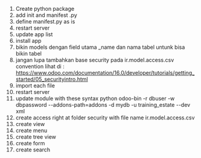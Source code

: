 1. Create python package
2. add init and manifest .py
3. define manifest.py as is
4. restart server
5. update app list
6. install app
7. bikin models dengan field utama _name dan nama tabel untunk bisa bikin tabel
8. jangan lupa tambahkan base security pada ir.model.access.csv convention lihat di : https://www.odoo.com/documentation/16.0/developer/tutorials/getting_started/05_securityintro.html
9. import each file
10. restart server
11. update module with these syntax python odoo-bin -r dbuser -w dbpassword --addons-path=addons -d mydb -u training_estate --dev xml
12. create access right at folder security with file name ir.model.access.csv
13. create view
14. create menu
15. create tree view
16. create form
17. create search